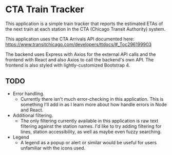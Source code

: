 # CTA Train Tracker

This application is a simple train tracker that reports the estimated ETAs of the next train at each station in the CTA (Chicago Transit Authority) system.

This application uses the CTA Arrivals API documented here:
https://www.transitchicago.com/developers/ttdocs/#_Toc296199903

The backend uses Express with Axios for the external API calls and the frontend with React and also Axios to call the backend's own API. The frontend is also styled with lightly-customized Bootstrap 4.

## TODO

* Error handling.
  - Currently there isn't much error-checking in this application. This is something I'll add in as I learn more about how handle errors in Node and React.
* Additional filtering.
  - The only filtering currently available in this application is raw text filtering against the station names. I'd like to try adding filtering for lines, station accessibility, as well as maybe even fuzzy searching.
* Legend
  - A legend as a popup or alert or similar would be useful for users unfamiliar with the icons used.
